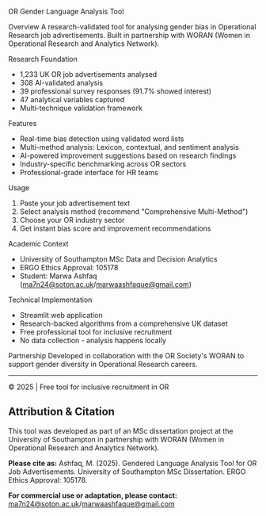 OR Gender Language Analysis Tool

Overview
A research-validated tool for analysing gender bias in Operational Research job advertisements. Built in partnership with WORAN (Women in Operational Research and Analytics Network).

Research Foundation
- 1,233 UK OR job advertisements analysed
- 308 AI-validated analysis
- 39 professional survey responses (91.7% showed interest)
- 47 analytical variables captured
- Multi-technique validation framework

Features
- Real-time bias detection using validated word lists
- Multi-method analysis: Lexicon, contextual, and sentiment analysis
- AI-powered improvement suggestions based on research findings
- Industry-specific benchmarking across OR sectors
- Professional-grade interface for HR teams

Usage
1. Paste your job advertisement text
2. Select analysis method (recommend "Comprehensive Multi-Method")
3. Choose your OR industry sector
4. Get instant bias score and improvement recommendations

Academic Context
- University of Southampton MSc Data and Decision Analytics
- ERGO Ethics Approval: 105178
- Student: Marwa Ashfaq (ma7n24@soton.ac.uk/marwaashfaque@gmail.com)

Technical Implementation
- Streamlit web application
- Research-backed algorithms from a comprehensive UK dataset
- Free professional tool for inclusive recruitment
- No data collection - analysis happens locally

Partnership
Developed in collaboration with the OR Society's WORAN to support gender diversity in Operational Research careers.

---
© 2025 | Free tool for inclusive recruitment in OR

## Attribution & Citation

This tool was developed as part of an MSc dissertation project at the University of Southampton in partnership with WORAN (Women in Operational Research and Analytics Network).

**Please cite as:**
Ashfaq, M. (2025). Gendered Language Analysis Tool for OR Job Advertisements. 
University of Southampton MSc Dissertation. ERGO Ethics Approval: 105178.

**For commercial use or adaptation, please contact:** ma7n24@soton.ac.uk/marwaashfaque@gmail.com
